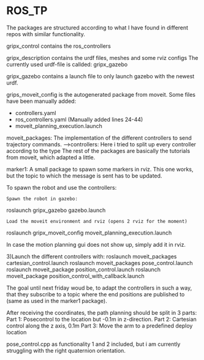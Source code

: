 # ROS_TP

The packages are structured according to what I have found in different repos with similar functionality.

gripx_control contains the ros_controllers

gripx_description contains the urdf files, meshes and some rviz configs
The currently used urdf-file is callded: gripx_gazebo

gripx_gazebo contains a launch file to only launch gazebo with the newest urdf.

grips_moveit_config is the autogenerated package from moveit.
Some files have been manually added:
- controllers.yaml
- ros_controllers.yaml (Manually added lines 24-44)
- moveit_planning_execution.launch

moveit_packages: The implementation of the different controllers to send trajectory commands.
-->controllers: Here i tried to split up every controller according to the type
The rest of the packages are basically the tutorials from moveit, which adapted a little.

marker1: A small package to spawn some markers in rviz. This one works, but the topic to which the message is sent has to be updated.

To spawn the robot and use the controllers:

    Spawn the robot in gazebo:

roslaunch gripx_gazebo gazebo.launch

    Load the moveit environment and rviz (opens 2 rviz for the moment)

roslaunch gripx_moveit_config moveit_planning_execution.launch

In case the motion planning gui does not show up, simply add it in rviz.

3)Launch the different controllers with: roslaunch moveit_packages cartesian_control.launch roslaunch moveit_packages pose_control.launch roslaunch moveit_package position_control.launch roslaunch moveit_package position_control_with_callback.launch

The goal until next friday woud be, to adapt the controllers in such a way, that they subscribe to a topic where the end positions are published to (same as used in the marker1 package).

After receiving the coordinates, the path planning should be split in 3 parts: Part 1: Posecontrol to the location but -0.1m in z-direction. Part 2: Cartesian control along the z axis, 0.1m Part 3: Move the arm to a predefined deploy location

pose_control.cpp as functionality 1 and 2 included, but i am currently struggling with the right quaternion orientation.









